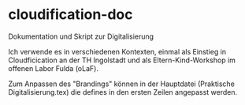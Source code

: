 # cloudification-doc
Dokumentation und Skript zur Digitalisierung

Ich verwende es in verschiedenen Kontexten, einmal als Einstieg in Cloudficication an der TH Ingolstadt und als Eltern-Kind-Workshop im offenen Labor Fulda (oLaF).

Zum Anpassen des "Brandings" können in der Hauptdatei (Praktische Digitalisierung.tex) die defines in den ersten Zeilen angepasst werden.

